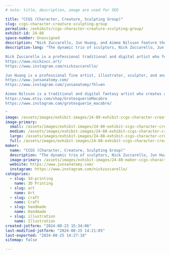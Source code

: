 ```yaml
---
# note: title, description, image are used for SEO

title: "CCGS (Character, Creature, Sculpting Group)"
slug: ccgs-character-creature-sculpting-group
permalink: /exhibits/ccgs-character-creature-sculpting-group/
exhibit-id: 24-88
space-number: Unassigned
description: "Nick Zuccarello, Jun Huang, and Aimee Nilsson feature their mixture of sculpture creations."
description-long: "The dynamic trio of sculptors, Nick Zuccarello, Jun Huang, and Aimee Nilsson, feature their sculpture creations. As professional artists and entrepreneurs, their artistic mixture of fantasy and reality will surely excite the eclectic interests of this year's guests.

Nick Zuccarello is a professional traditional and digital artist who features sci-fi and fantasy art. He creates characters, creatures, illustrations, and collectibles for games and the interactive entertainment industry.
https://www.nickzucc.art/
https://www.instagram.com/nickzuccarello/

Jun Huang is a professional fine artist, illustrator, sculptor, and anatomist for games, movies, and television. Professionals and hobbyists alike use his models for anatomy reference. He features a variety of human and animal models.
https://www.junsanatomy.com/
https://www.instagram.com/junsanatomy/?hl=en

Aimee Nilsson is a traditional and digital fantasy artist who creates art for movies, themed attractions, and the interactive entertainment industry. She features a variety of art prints and hand-made and printed sculptures.
https://www.etsy.com/shop/GrotesquerieMacabre
https://www.instagram.com/grotesquerie_macabre/

"
image: /assets/images/exhibit-images/24-88-exhibit-ccgs-character-creature-sculpting-group-maker-sfair-large.jpg
image-primary: 
  small: /assets/images/exhibit-images/24-88-exhibit-ccgs-character-creature-sculpting-group-maker-sfair-small.jpg
  medium: /assets/images/exhibit-images/24-88-exhibit-ccgs-character-creature-sculpting-group-maker-sfair-medium.jpg
  large: /assets/images/exhibit-images/24-88-exhibit-ccgs-character-creature-sculpting-group-maker-sfair-large.jpg
  full: /assets/images/exhibit-images/24-88-exhibit-ccgs-character-creature-sculpting-group-maker-sfair-full.jpg
maker: 
  name: "CCGS (Character, Creature, Sculpting Group)"
  description: "The dynamic trio of sculptors, Nick Zuccarello, Jun Huang, and Aimee Nilsson, feature their sculpture creations at the Maker’s Faire 2024. As professional artists and entrepreneurs, their artistic mixture of fantasy and reality will surely excite the eclectic interests of this year's guests."
  image-primary: /assets/images/exhibit-images/24-88-maker-ccgs-character-creature-sculpting-group-bannermaker-sfair-medium.jpg
  website: https://www.junsanatomy.com/
  instagram: https://www.instagram.com/nickzuccarello/
categories: 
  - slug: 3d-printing
    name: 3D Printing
  - slug: art
    name: Art
  - slug: craft
    name: Craft
  - slug: handmade
    name: Handmade
  - slug: illustration
    name: Illustration
created-jotform: "2024-08-23 15:34:06"
last-modified-jotform: "2024-08-25 14:21:05"
last-exported: "2024-08-25 14:27:18"
sitemap: false

---
```

